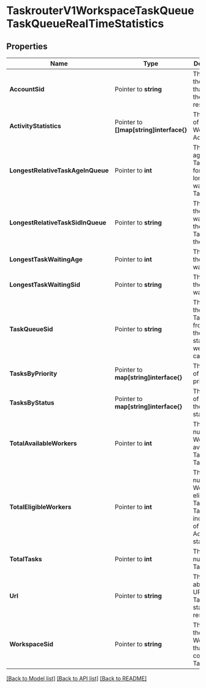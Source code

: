 # TaskrouterV1WorkspaceTaskQueueTaskQueueRealTimeStatistics

## Properties

Name | Type | Description | Notes
------------ | ------------- | ------------- | -------------
**AccountSid** | Pointer to **string** | The SID of the Account that created the resource |
**ActivityStatistics** | Pointer to **[]map[string]interface{}** | The number of current Workers by Activity |
**LongestRelativeTaskAgeInQueue** | Pointer to **int** | The relative age in the TaskQueue for the longest waiting Task. |
**LongestRelativeTaskSidInQueue** | Pointer to **string** | The SID of the Task waiting in the TaskQueue the longest. |
**LongestTaskWaitingAge** | Pointer to **int** | The age of the longest waiting Task |
**LongestTaskWaitingSid** | Pointer to **string** | The SID of the longest waiting Task |
**TaskQueueSid** | Pointer to **string** | The SID of the TaskQueue from which these statistics were calculated |
**TasksByPriority** | Pointer to **map[string]interface{}** | The number of Tasks by priority |
**TasksByStatus** | Pointer to **map[string]interface{}** | The number of Tasks by their current status |
**TotalAvailableWorkers** | Pointer to **int** | The total number of Workers available for Tasks in the TaskQueue |
**TotalEligibleWorkers** | Pointer to **int** | The total number of Workers eligible for Tasks in the TaskQueue, independent of their Activity state |
**TotalTasks** | Pointer to **int** | The total number of Tasks |
**Url** | Pointer to **string** | The absolute URL of the TaskQueue statistics resource |
**WorkspaceSid** | Pointer to **string** | The SID of the Workspace that contains the TaskQueue |

[[Back to Model list]](../README.md#documentation-for-models) [[Back to API list]](../README.md#documentation-for-api-endpoints) [[Back to README]](../README.md)


